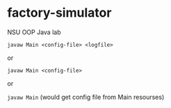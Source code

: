 # factory-simulator
NSU OOP Java lab

`javaw Main <config-file> <logfile>`

or
  
`javaw Main <config-file>`

or
  
`javaw Main`
(would get config file from Main resourses)
